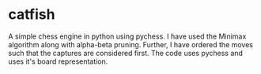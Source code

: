 # catfish
A simple chess engine in python using pychess.
I have used the Minimax algorithm along with alpha-beta pruning. Further, I have ordered the moves such that the captures are considered first.
The code uses pychess and uses it's board representation.
